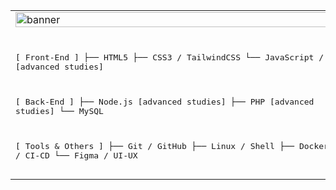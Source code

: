<table align="center">
  <tr>
    <td>
      <img src="https://i.pinimg.com/originals/10/28/f9/1028f99fd8f021b7b30e6e1899a88b29.gif" alt="banner" width="100%" />
      <pre>
    
[ Front-End ]
├── HTML5
├── CSS3 / TailwindCSS
└── JavaScript / React [advanced studies]

[ Back-End ]
├── Node.js [advanced studies]
├── PHP [advanced studies]
└── MySQL

[ Tools & Others ]
├── Git / GitHub
├── Linux / Shell
├── Docker / CI-CD
└── Figma / UI-UX
      </pre>
    </td>
  </tr>
</table>

